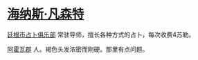 # [海纳斯·凡森特](../龙套/海纳斯·凡森特.md)

[廷根市占卜俱乐部](../公司、门店及一般组织/廷根市占卜俱乐部.md) 常驻导师，擅长各种方式的占卜，每次收费4苏勒。

[阿霍瓦郡](../地区/阿霍瓦郡.md) 人。褐色头发浓密而刚硬。那里有点问题。
